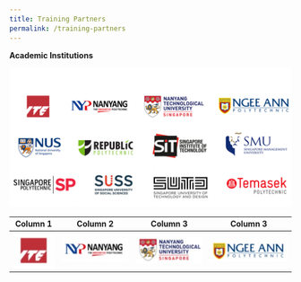 ```yaml
---
title: Training Partners
permalink: /training-partners
---
```

**Academic Institutions**

![Alt text for image on Isomer site](/images/AICAC.png)



| Column 1 | Column 2 | Column 3 |Column 3 |
| -------- | -------- | -------- |-------- |
| <a href="https://www.ite.edu.sg" target="blank"><img src="/images/ITE%20Logo.jpg" alt="ITE logo"></a>| <a href="https://www.nyp.edu.sg" target="blank"><img src="/images/NYP%20Logo.jpg" alt="NYP logo"></a> |<a href="https://www.ntu.edu.sg" target="blank"><img src="/images/NTU%20Logo.jpg" alt="NTU logo"></a>  |<a href="https://www.np.edu.sg" target="blank"><img src="/images/NP%20Logo.jpg" alt="NP logo"></a> |